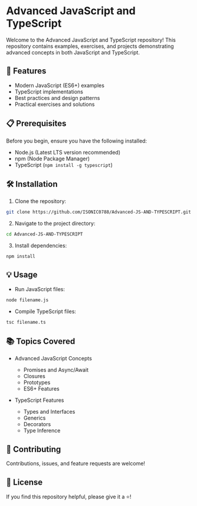 # Advanced JavaScript and TypeScript

Welcome to the Advanced JavaScript and TypeScript repository! This repository contains examples, exercises, and projects demonstrating advanced concepts in both JavaScript and TypeScript.

## 🚀 Features

- Modern JavaScript (ES6+) examples
- TypeScript implementations
- Best practices and design patterns
- Practical exercises and solutions

## 📋 Prerequisites

Before you begin, ensure you have the following installed:
- Node.js (Latest LTS version recommended)
- npm (Node Package Manager)
- TypeScript (`npm install -g typescript`)

## 🛠️ Installation

1. Clone the repository:
```bash
git clone https://github.com/ISONIC0788/Advanced-JS-AND-TYPESCRIPT.git
```

2. Navigate to the project directory:
```bash
cd Advanced-JS-AND-TYPESCRIPT
```

3. Install dependencies:
```bash
npm install
```

## 💡 Usage

- Run JavaScript files:
```bash
node filename.js
```

- Compile TypeScript files:
```bash
tsc filename.ts
```

## 📚 Topics Covered

- Advanced JavaScript Concepts
  - Promises and Async/Await
  - Closures
  - Prototypes
  - ES6+ Features

- TypeScript Features
  - Types and Interfaces
  - Generics
  - Decorators
  - Type Inference

## 🤝 Contributing

Contributions, issues, and feature requests are welcome! 

## 📝 License



If you find this repository helpful, please give it a ⭐️!
